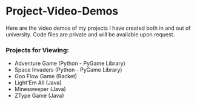 # Project-Video-Demos
Here are the video demos of my projects I have created both in and out of university. 
Code files are private and will be available upon request. 

### Projects for Viewing:
- Adventure Game (Python - PyGame Library)
- Space Invaders (Python - PyGame Library)
- Goo Flow Game (Racket)
- Light'Em All (Java)
- Minesweeper (Java)
- ZType Game (Java)

